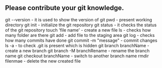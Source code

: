 ## Please contribute your git knowledge.
git --version - it is used to show the version of git
pwd - present working directory
git init - initialize the git repository
git status - it checks the status of the git repository
touch 'file name' - create a new file
ls - checks how many folder are there
git add <file> - add file to the staging area
git log - checks how many commits have done
git commit -m "message" - commit changes
ls -a - to check .git is present which is hidden
git branch branchName - create a new branch
git branch -M branchRename - rename the branch name
git  checkout branchName - switch to another branch name
rmdir filenmae - delete the new created file  